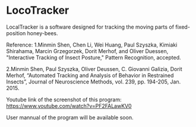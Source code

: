 # LocoTracker
LocalTracker is a software designed for tracking the moving parts of fixed-position honey-bees.

Reference: 
1.Minmin Shen, Chen Li, Wei Huang, Paul Szyszka, Kimiaki Shirahama, Marcin Grzegorzek, Dorit Merhof, and Oliver Duessen, "Interactive Tracking of Insect Posture," Pattern Recognition, accepted.

2.Minmin Shen, Paul Szyszka, Oliver Deussen, C. Giovanni Galizia, Dorit Merhof, “Automated Tracking and Analysis of Behavior in Restrained Insects”, Journal of Neuroscience Methods, vol. 239, pp. 194-205, Jan. 2015.

Youtube link of the screenshot  of this program:
https://www.youtube.com/watch?v=PF2FALawKV0

User mannual of the program will be available soon.
